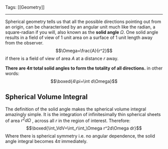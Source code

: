 Tags: [[Geometry]]
___
Spherical geometry tells us that all the possible directions pointing out from an origin, can be characterised by an angular unit much like the radian, a square-radian if you will, also known as the **solid angle** $\Omega$. One solid angle results in a field of view of 1 unit area on a surface of 1 unit length away from the observer. 
$$\Omega=\frac{A}{r^2}$$
if there is a field of view of area $A$ at a distance $r$ away. 

**There are $4\pi$ total solid angles to form the totality of all directions.** in other words:
$$\boxed{4\pi=\int d\Omega}$$
## Spherical Volume Integral
The definition of the solid angle makes the spherical volume integral amazingly simple. It is the integration of infinitesimally thin spherical sheets of area $r^2 d\Omega$ , across all $r$ in the region of interest. Therefore:
$$\boxed{\int_VdV=\int_r\int_\Omega r^2d\Omega dr}$$
Where there is spherical symmetry i.e. no angular dependence, the solid angle integral becomes $4\pi$ immediately. 
